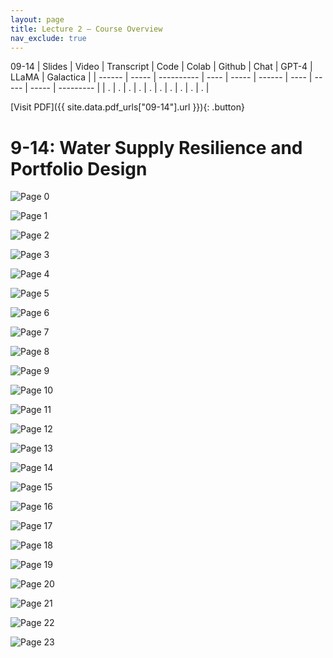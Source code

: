```yaml
---
layout: page
title: Lecture 2 – Course Overview
nav_exclude: true
---
```

09-14
| Slides | Video | Transcript | Code | Colab | Github | Chat | GPT-4 | LLaMA | Galactica |
| ------ | ----- | ---------- | ---- | ----- | ------ | ---- | ----- | ----- | --------- |
| .      | .     | .          | .    | .     | .      | .    | .     | .     | .          |

[Visit PDF]({{ site.data.pdf_urls["09-14"].url }}){: .button}


# 9-14: Water Supply Resilience and Portfolio Design
![Page 0]( /CivEng112/assets/slides/09-14/09-14_Lecture.pdf-page0.png )

![Page 1]( /CivEng112/assets/slides/09-14/09-14_Lecture.pdf-page1.png )

![Page 2]( /CivEng112/assets/slides/09-14/09-14_Lecture.pdf-page2.png )

![Page 3]( /CivEng112/assets/slides/09-14/09-14_Lecture.pdf-page3.png )

![Page 4]( /CivEng112/assets/slides/09-14/09-14_Lecture.pdf-page4.png )

![Page 5]( /CivEng112/assets/slides/09-14/09-14_Lecture.pdf-page5.png )

![Page 6]( /CivEng112/assets/slides/09-14/09-14_Lecture.pdf-page6.png )

![Page 7]( /CivEng112/assets/slides/09-14/09-14_Lecture.pdf-page7.png )

![Page 8]( /CivEng112/assets/slides/09-14/09-14_Lecture.pdf-page8.png )

![Page 9]( /CivEng112/assets/slides/09-14/09-14_Lecture.pdf-page9.png )

![Page 10]( /CivEng112/assets/slides/09-14/09-14_Lecture.pdf-page10.png )

![Page 11]( /CivEng112/assets/slides/09-14/09-14_Lecture.pdf-page11.png )

![Page 12]( /CivEng112/assets/slides/09-14/09-14_Lecture.pdf-page12.png )

![Page 13]( /CivEng112/assets/slides/09-14/09-14_Lecture.pdf-page13.png )

![Page 14]( /CivEng112/assets/slides/09-14/09-14_Lecture.pdf-page14.png )

![Page 15]( /CivEng112/assets/slides/09-14/09-14_Lecture.pdf-page15.png )

![Page 16]( /CivEng112/assets/slides/09-14/09-14_Lecture.pdf-page16.png )

![Page 17]( /CivEng112/assets/slides/09-14/09-14_Lecture.pdf-page17.png )

![Page 18]( /CivEng112/assets/slides/09-14/09-14_Lecture.pdf-page18.png )

![Page 19]( /CivEng112/assets/slides/09-14/09-14_Lecture.pdf-page19.png )

![Page 20]( /CivEng112/assets/slides/09-14/09-14_Lecture.pdf-page20.png )

![Page 21]( /CivEng112/assets/slides/09-14/09-14_Lecture.pdf-page21.png )

![Page 22]( /CivEng112/assets/slides/09-14/09-14_Lecture.pdf-page22.png )

![Page 23]( /CivEng112/assets/slides/09-14/09-14_Lecture.pdf-page23.png )

